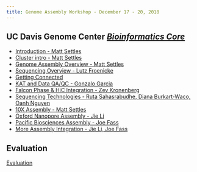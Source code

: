 ```yaml
---
title: Genome Assembly Workshop - December 17 - 20, 2018
---
```


## UC Davis Genome Center [*Bioinformatics Core*](http://bioinformatics.ucdavis.edu/)

* [Introduction - Matt Settles](slides/Introduction.pdf)
* [Cluster intro - Matt Settles](cluster-slurm/cluster.md)
* [Genome Assembly Overview - Matt Settles](slides/assembly_talk.pdf)
* [Sequencing Overview - Lutz Froenicke](dnatech-overview.md)
* [Getting Connected](logging-in.md)
* [KAT and Data QA/QC - Gonzalo Garcia](garcia.md)
* [Falcon Phase & HiC Integration - Zev Kronenberg](kronenberg.md)
* [Sequencing Technologies - Ruta Sahasrabudhe, Diana Burkart-Waco, Oanh Nguyen](seqtech.md)
* [10X Assembly - Matt Settles](10X.md)
* [Oxford Nanopore Assembly - Jie Li](ONT.md)
* [Pacific Biosciences Assembly - Joe Fass](pacbio/PB.md)
* [More Assembly Integration - Jie Li, Joe Fass](integration.md)

Evaluation
----------

[Evaluation]()
